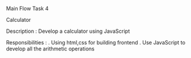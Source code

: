 Main Flow Task 4

Calculator 

Description : Develop a calculator using JavaScript 

Responsibilities : 
. Using html,css for building frontend 
. Use JavaScript to develop all the arithmetic operations
